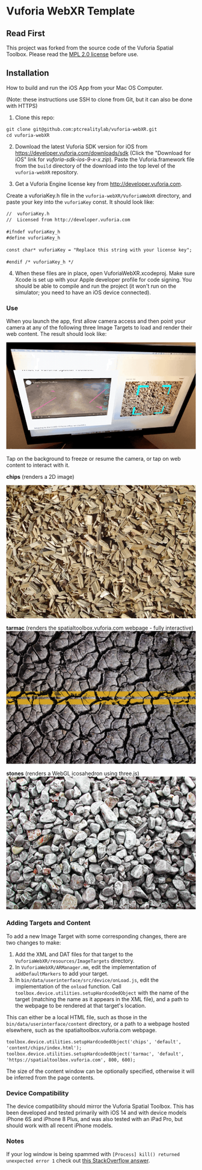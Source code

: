 # Vuforia WebXR Template

## Read First

This project was forked from the source code of the Vuforia Spatial Toolbox. Please read the [MPL 2.0 license](LICENSE) before use.

## Installation
How to build and run the iOS App from your Mac OS Computer.

(Note: these instructions use SSH to clone from Git, but it can also be done with HTTPS)

1. Clone this repo:

```
git clone git@github.com:ptcrealitylab/vuforia-webXR.git
cd vuforia-webXR
```

2. Download the latest Vuforia SDK version for iOS from https://developer.vuforia.com/downloads/sdk
   (Click the "Download for iOS" link for *vuforia-sdk-ios-9-x-x.zip*). Paste the Vuforia.framework
   file from the `build` directory of the download into the top level of the `vuforia-webXR` repository.

3. Get a Vuforia Engine license key from http://developer.vuforia.com.

Create a vuforiaKey.h file in the `vuforia-webXR/VuforiaWebXR` directory,
and paste your key into the `vuforiaKey` const. It should look like:

```
//  vuforiaKey.h
//  Licensed from http://developer.vuforia.com

#ifndef vuforiaKey_h
#define vuforiaKey_h

const char* vuforiaKey = "Replace this string with your license key";

#endif /* vuforiaKey_h */
```

4. When these files are in place, open VuforiaWebXR.xcodeproj. Make sure
   Xcode is set up with your Apple developer profile for code signing. You should be able to
   compile and run the project (it won't run on the simulator; you need to have an iOS device
   connected).
   
### Use

When you launch the app, first allow camera access and then point your camera at any of the following
three Image Targets to load and render their web content. The result should look like:

![demo](README-resources/demo.gif)

Tap on the background to freeze or resume the camera, or tap on web content to interact with it.

**chips** (renders a 2D image)

![chips target](./VuforiaWebXR/resources/ImageTargets/chips.jpg)

**tarmac** (renders the spatialtoolbox.vuforia.com webpage - fully interactive)
![tarmac target](./VuforiaWebXR/resources/ImageTargets/tarmac.jpg)

**stones** (renders a WebGL icosahedron using three.js)
![stones target](./VuforiaWebXR/resources/ImageTargets/stones.jpg)

### Adding Targets and Content

To add a new Image Target with some corresponding changes, there are two changes to make:

1. Add the XML and DAT files for that target to the `VuforiaWebXR/resources/ImageTargets` directory.
2. In `VuforiaWebXR/ARManager.mm`, edit the implementation of `addDefaultMarkers` to add your target.
3. In `bin/data/userinterface/src/device/onLoad.js`, edit the implementation of the `onload` function.
   Call `toolbox.device.utilities.setupHardcodedObject` with the name of the target (matching the
   name as it appears in the XML file), and a path to the webpage to be rendered at that target's location.
   

This can either be a local HTML file, such as those in the `bin/data/userinterface/content` directory,
or a path to a webpage hosted elsewhere, such as the spatialtoolbox.vuforia.com webpage.

```
toolbox.device.utilities.setupHardcodedObject('chips', 'default', 'content/chips/index.html');
toolbox.device.utilities.setupHardcodedObject('tarmac', 'default', 'https://spatialtoolbox.vuforia.com', 800, 600);
```

The size of the content window can be optionally specified, otherwise it will be inferred from the page contents.


### Device Compatibility

The device compatibility should mirror the Vuforia Spatial Toolbox. This has been developed
and tested primarily with iOS 14 and with device models iPhone 6S and iPhone 8 Plus, and was also
tested with an iPad Pro, but should work with all recent iPhone models.

### Notes

If your log window is being spammed with `[Process] kill() returned unexpected
error 1` check out [this StackOverflow answer](https://stackoverflow.com/a/58774271).
